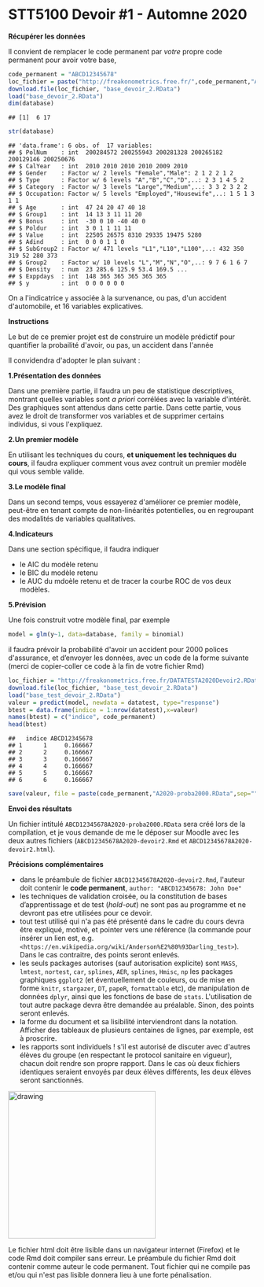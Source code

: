 STT5100 Devoir \#1 - Automne 2020
================


**Récupérer les données**

Il convient de remplacer le code permanent par *votre* propre code permanent pour avoir votre base,

``` r
code_permanent = "ABCD12345678"
loc_fichier = paste("http://freakonometrics.free.fr/",code_permanent,"A2020Devoir2.RData",sep="")
download.file(loc_fichier, "base_devoir_2.RData")
load("base_devoir_2.RData")
dim(database)
```

    ## [1]  6 17

``` r
str(database)
```

    ## 'data.frame': 6 obs. of  17 variables:
    ## $ PolNum    : int  200284572 200255943 200281328 200265182 200129146 200250676
    ## $ CalYear   : int  2010 2010 2010 2010 2009 2010
    ## $ Gender    : Factor w/ 2 levels "Female","Male": 2 1 2 2 1 2
    ## $ Type      : Factor w/ 6 levels "A","B","C","D",..: 2 3 1 4 5 2
    ## $ Category  : Factor w/ 3 levels "Large","Medium",..: 3 3 2 3 2 2
    ## $ Occupation: Factor w/ 5 levels "Employed","Housewife",..: 1 5 1 3 1 1
    ## $ Age       : int  47 24 20 47 40 18
    ## $ Group1    : int  14 13 3 11 11 20
    ## $ Bonus     : int  -30 0 10 -40 40 0
    ## $ Poldur    : int  3 0 1 1 11 11
    ## $ Value     : int  22505 26575 8310 29335 19475 5280
    ## $ Adind     : int  0 0 0 1 1 0
    ## $ SubGroup2 : Factor w/ 471 levels "L1","L10","L100",..: 432 350 319 52 280 373
    ## $ Group2    : Factor w/ 10 levels "L","M","N","O",..: 9 7 6 1 6 7
    ## $ Density   : num  23 285.6 125.9 53.4 169.5 ...
    ## $ Exppdays  : int  148 365 365 365 365 365
    ## $ y         : int  0 0 0 0 0 0

On a l'indicatrice `y` associée à la survenance, ou pas, d'un accident d'automobile, et 16 variables explicatives. 

**Instructions**

Le but de ce premier projet est de construire un
modèle prédictif pour quantifier la probailité d'avoir, ou pas, un accident dans l'année

Il convidendra d'adopter le plan suivant :

**1.Présentation des données**

Dans une première partie, il faudra un peu de statistique descriptives, montrant quelles variables sont *a priori* corrélées avec la variable d'intérêt. Des graphiques sont attendus dans cette partie. Dans cette partie, vous avez le droit de transformer vos variables et de supprimer certains individus, si vous l'expliquez.

**2.Un premier modèle**

En utilisant les techniques du cours, **et uniquement les techniques du cours**, il faudra expliquer comment vous avez contruit un premier modèle qui vous semble valide.

**3.Le modèle final**

Dans un second temps, vous essayerez d'améliorer ce premier modèle, peut-être en tenant compte de non-linéarités potentielles, ou en regroupant des modalités de variables qualitatives. 

**4.Indicateurs**

Dans une section spécifique, il faudra indiquer
* le AIC du modèle retenu
* le BIC du modèle retenu
* le AUC du mdoèle retenu
et de tracer la courbe ROC de vos deux modèles.

**5.Prévision**

Une fois construit votre modèle final, par exemple

``` r
model = glm(y~1, data=database, family = binomial)
```

il faudra prévoir la probabilité d'avoir un accident pour 2000 polices d'assurance, et
d’envoyer les données, avec un code de la forme suivante (merci de
copier-coller ce code à la fin de votre fichier
Rmd)

``` r
loc_fichier = "http://freakonometrics.free.fr/DATATESTA2020Devoir2.RData"
download.file(loc_fichier, "base_test_devoir_2.RData")
load("base_test_devoir_2.RData")
valeur = predict(model, newdata = datatest, type="response")
btest = data.frame(indice = 1:nrow(datatest),x=valeur)
names(btest) = c("indice", code_permanent)
head(btest)
```

    ##   indice ABCD12345678
    ## 1      1     0.166667
    ## 2      2     0.166667
    ## 3      3     0.166667
    ## 4      4     0.166667
    ## 5      5     0.166667
    ## 6      6     0.166667

``` r
save(valeur, file = paste(code_permanent,"A2020-proba2000.RData",sep=""))
```

**Envoi des résultats**

Un fichier intitulé `ABCD12345678A2020-proba2000.RData` sera créé lors de la compilation, et je
vous demande de me le déposer sur Moodle avec les deux autres fichiers (`ABCD12345678A2020-devoir2.Rmd` et `ABCD12345678A2020-devoir2.html`). 

**Précisions complémentaires**

* dans le préambule de fichier `ABCD12345678A2020-devoir2.Rmd`, l'auteur doit contenir le **code permanent**, `author: "ABCD12345678: John Doe"`
* les techniques de validation croisée, ou la constitution de bases d’apprentissage et de test (*hold-out*) ne sont pas au programme et ne devront pas etre utilisées pour ce devoir.
* tout test utilisé qui n'a pas été présenté dans le cadre du cours devra être expliqué, motivé, et pointer vers une référence (la commande pour insérer un lien est, e.g. `<https://en.wikipedia.org/wiki/Anderson%E2%80%93Darling_test>`). Dans le cas contraitre, des points seront enlevés.
* les seuls packages autorises (sauf autorisation explicite) sont `MASS`, `lmtest`, `nortest`, `car`, `splines`, `AER`, `splines`, `Hmisc`, `np` les packages graphiques `ggplot2` (et éventuellement de couleurs, ou de mise en forme `knitr`, `stargazer`, `DT`, `papeR`, `formattable` etc), de manipulation de données `dplyr`, ainsi que les fonctions de base de `stats`. L'utilisation de tout autre package devra être demandée au préalable. Sinon, des points seront enlevés.
* la forme du document et sa lisibilité interviendront dans la notation. Afficher des tableaux de plusieurs centaines de lignes, par exemple, est à proscrire.
* les rapports sont individuels ! s'il est autorisé de discuter avec d'autres élèves du groupe (en respectant le protocol sanitaire en vigueur), chacun doit rendre son propre rapport. Dans le cas où deux fichiers identiques seraient envoyés par deux élèves différents, les deux élèves seront sanctionnés.

<img src="https://github.com/freakonometrics/STT5100/blob/master/archives/A2018/obviously.png" alt="drawing" width="300" align=right/>

Le fichier html doit être lisible dans un navigateur internet (Firefox) et le code Rmd doit compiler sans erreur. Le préambule du fichier Rmd doit contenir comme auteur le code permanent. Tout fichier qui ne compile pas et/ou qui n'est pas lisible donnera lieu à une forte pénalisation.


